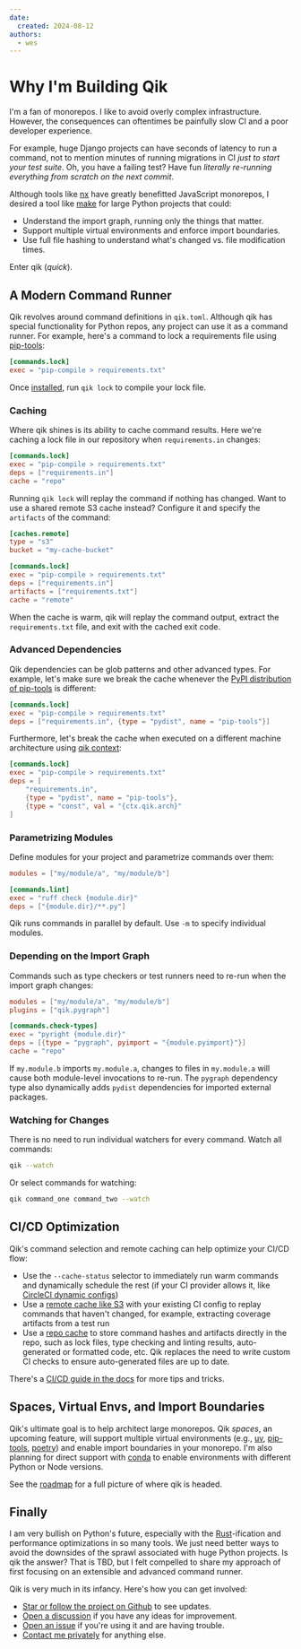 ```yaml
---
date:
  created: 2024-08-12
authors:
  - wes
---
```


# Why I'm Building Qik

I'm a fan of monorepos. I like to avoid overly complex infrastructure. However, the consequences can oftentimes be painfully slow CI and a poor developer experience.

For example, huge Django projects can have seconds of latency to run a command, not to mention minutes of running migrations in CI *just to start your test suite*. Oh, you have a failing test? Have fun *literally re-running everything from scratch on the next commit*.

Although tools like [nx](https://nx.dev) have greatly benefitted JavaScript monorepos, I desired a tool like [make](https://www.gnu.org/software/make/) for large Python projects that could:

- Understand the import graph, running only the things that matter.
- Support multiple virtual environments and enforce import boundaries.
- Use full file hashing to understand what's changed vs. file modification times.

Enter qik (*quick*).

<!-- more -->

## A Modern Command Runner

Qik revolves around command definitions in `qik.toml`. Although qik has special functionality for Python repos, any project can use it as a command runner. For example, here's a command to lock a requirements file using [pip-tools](https://github.com/jazzband/pip-tools):

```toml
[commands.lock]
exec = "pip-compile > requirements.txt"
```

Once [installed](../../guide.md#installation), run `qik lock` to compile your lock file.

### Caching

Where qik shines is its ability to cache command results. Here we're caching a lock file in our repository when `requirements.in` changes:

```toml
[commands.lock]
exec = "pip-compile > requirements.txt"
deps = ["requirements.in"]
cache = "repo"
```

Running `qik lock` will replay the command if nothing has changed. Want to use a shared remote S3 cache instead? Configure it and specify the `artifacts` of the command:

```toml
[caches.remote]
type = "s3"
bucket = "my-cache-bucket"

[commands.lock]
exec = "pip-compile > requirements.txt"
deps = ["requirements.in"]
artifacts = ["requirements.txt"]
cache = "remote"
```

When the cache is warm, qik will replay the command output, extract the `requirements.txt` file, and exit with the cached exit code.

### Advanced Dependencies

Qik dependencies can be glob patterns and other advanced types. For example, let's make sure we break the cache whenever the [PyPI distribution of pip-tools](https://pypi.org/project/pip-tools/) is different:

```toml
[commands.lock]
exec = "pip-compile > requirements.txt"
deps = ["requirements.in", {type = "pydist", name = "pip-tools"}]
```

Furthermore, let's break the cache when executed on a different machine architecture using [qik context](../../context.md):

```toml
[commands.lock]
exec = "pip-compile > requirements.txt"
deps = [
    "requirements.in",
    {type = "pydist", name = "pip-tools"},
    {type = "const", val = "{ctx.qik.arch}"
]
```

### Parametrizing Modules

Define modules for your project and parametrize commands over them:

```toml
modules = ["my/module/a", "my/module/b"]

[commands.lint]
exec = "ruff check {module.dir}"
deps = ["{module.dir}/**.py"]
```

Qik runs commands in parallel by default. Use `-m` to specify individual modules.

### Depending on the Import Graph

Commands such as type checkers or test runners need to re-run when the import graph changes:

```toml
modules = ["my/module/a", "my/module/b"]
plugins = ["qik.pygraph"]

[commands.check-types]
exec = "pyright {module.dir}"
deps = [{type = "pygraph", pyimport = "{module.pyimport}"}]
cache = "repo"
```

If `my.module.b` imports `my.module.a`, changes to files in `my.module.a` will cause both module-level invocations to re-run. The `pygraph` dependency type also dynamically adds `pydist` dependencies for imported external packages.

### Watching for Changes

There is no need to run individual watchers for every command. Watch all commands:

```bash
qik --watch
```

Or select commands for watching:

```bash
qik command_one command_two --watch
```

## CI/CD Optimization

Qik's command selection and remote caching can help optimize your CI/CD flow:

- Use the `--cache-status` selector to immediately run warm commands and dynamically schedule the rest (if your CI provider allows it, like [CircleCI dynamic configs](https://circleci.com/docs/dynamic-config/))
- Use a [remote cache like S3](../../caching.md#s3) with your existing CI config to replay commands that haven't changed, for example, extracting coverage artifacts from a test run
- Use a [repo cache](../../caching.md#repo) to store command hashes and artifacts directly in the repo, such as lock files, type checking and linting results, auto-generated or formatted code, etc. Qik replaces the need to write custom CI checks to ensure auto-generated files are up to date.

There's a [CI/CD guide in the docs](../../cookbook_cicd.md) for more tips and tricks.

## Spaces, Virtual Envs, and Import Boundaries

Qik's ultimate goal is to help architect large monorepos. Qik *spaces*, an upcoming feature, will support multiple virtual environments (e.g., [uv](https://github.com/astral-sh/uv), [pip-tools](https://github.com/jazzband/pip-tools), [poetry](https://python-poetry.org)) and enable import boundaries in your monorepo. I'm also planning for direct support with [conda](https://conda.io) to enable environments with different Python or Node versions.

See the [roadmap](../../roadmap.md) for a full picture of where qik is headed.

## Finally

I am very bullish on Python's future, especially with the [Rust](https://www.rust-lang.org)-ification and performance optimizations in so many tools. We just need better ways to avoid the downsides of the sprawl associated with huge Python projects. Is qik the answer? That is TBD, but I felt compelled to share my approach of first focusing on an extensible and advanced command runner.

Qik is very much in its infancy. Here's how you can get involved:

- [Star or follow the project on Github](https://github.com/Opus10/qik) to see updates.
- [Open a discussion](https://github.com/Opus10/qik/discussions) if you have any ideas for improvement.
- [Open an issue](https://github.com/Opus10/qik/issues) if you're using it and are having trouble.
- [Contact me privately](mailto:wesleykendall@gmail.com) for anything else.
